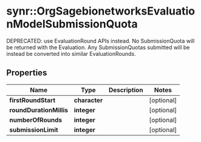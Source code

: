 # synr::OrgSagebionetworksEvaluationModelSubmissionQuota

DEPRECATED: use EvaluationRound APIs instead. No SubmissionQuota will be returned with the Evaluation. Any SubmissionQuotas submitted will be instead be converted into similar EvaluationRounds.

## Properties
Name | Type | Description | Notes
------------ | ------------- | ------------- | -------------
**firstRoundStart** | **character** |  | [optional] 
**roundDurationMillis** | **integer** |  | [optional] 
**numberOfRounds** | **integer** |  | [optional] 
**submissionLimit** | **integer** |  | [optional] 


